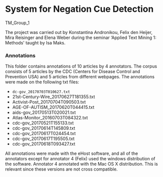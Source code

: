 # System for Negation Cue Detection
TM_Group_1

The project was carried out by Konstantina Andronikou, Felix den Heijer, Mira Reisinger and Elena Weber during the seminar ‘Applied Text Mining 1: Methods' taught by Isa Maks.

### Annotations
This folder contains annotations of 10 articles by 4 annotators. The corpus consists of 5 articles by the CDC (Centers for Disease Control and Prevention USA) and 5 articles from different webpages. The annotations were made on the following txt files:

* `dc-gov_20170703T010627.txt`
* 21st-Century-Wire_20170627T181355.txt
* Activist-Post_20170704T090503.txt
* AGE-OF-AUTISM_20170620T044415.txt
* aids-gov_20170513T020021.txt
* Atlas-Monitor_20160703T084322.txt
* cdc-gov_20170521T155133.txt
* cdc-gov_20170614T145809.txt
* cdc-gov_20170617T024454.txt
* cdc-gov_20170617T195505.txt
* cdc-gov_20170618T093427.txt

All annotations were made with the eHost software, and all of the annotators except for annotator 4 (Felix) used the windows distribution of the software. Annotator 4 annotated with the Mac OS X distribution. This is relevant since these versions are not cross compatible.
